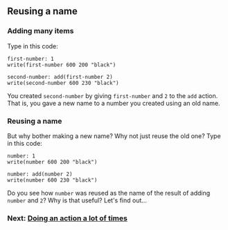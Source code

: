 ## Reusing a name

### Adding many items

Type in this code:

```
first-number: 1
write(first-number 600 200 "black")

second-number: add(first-number 2)
write(second-number 600 230 "black")
```

You created `second-number` by giving `first-number` and `2` to the `add` action.  That is, you gave a new name to a number you created using an old name.

### Reusing a name

But why bother making a new name? Why not just reuse the old one? Type in this code:

```
number: 1
write(number 600 200 "black")

number: add(number 2)
write(number 600 230 "black")
```

Do you see how `number` was reused as the name of the result of adding `number` and `2`? Why is that useful? Let's find out...

### Next: [Doing an action a lot of times](#doing-an-action-a-lot-of-times)
